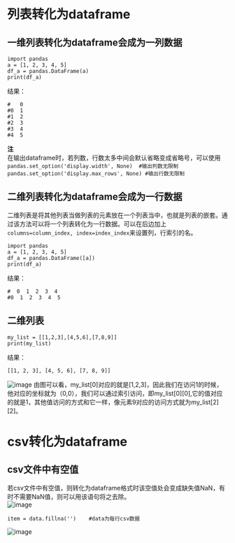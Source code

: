 # 列表转化为dataframe
## 一维列表转化为dataframe会成为一列数据
```
import pandas
a = [1, 2, 3, 4, 5]
df_a = pandas.DataFrame(a)
print(df_a)
```
结果：
```
#   0
#0  1
#1  2
#2  3
#3  4
#4  5
```
**注**  
在输出dataframe时，若列数，行数太多中间会默认省略变成省略号，可以使用`pandas.set_option('display.width', None)  #输出列数无限制  pandas.set_option('display.max_rows', None) #输出行数无限制  `

## 二维列表转化为dataframe会成为一行数据
二维列表是将其他列表当做列表的元素放在一个列表当中，也就是列表的嵌套。通过该方法可以将一个列表转化为一行数据。可以在后边加上`columns=column_index, index=index_index`来设置列，行索引的名。
```
import pandas
a = [1, 2, 3, 4, 5]
df_a = pandas.DataFrame([a])
print(df_a)
```
结果：
```
#  0  1  2  3  4
#0  1  2  3  4  5
```

##  二维列表
```
my_list = [[1,2,3],[4,5,6],[7,8,9]]
print(my_list)
```
结果：
```
[[1, 2, 3], [4, 5, 6], [7, 8, 9]]
```
![image](https://user-images.githubusercontent.com/96570699/155255688-c45c2362-dccd-4696-9dcb-88beff8dc8a6.png)
由图可以看，my_list[0]对应的就是[1,2,3]，因此我们在访问1的时候，他对应的坐标就为（0,0），我们可以通过索引访问，即my_list[0][0],它的值对应的就是1，其他值访问的方式和它一样，像元素9对应的访问方式就为my_list[2][2]。

# csv转化为dataframe
## csv文件中有空值
若csv文件中有空值，则转化为dataframe格式时该空值处会变成缺失值NaN，有时不需要NaN值，则可以用该语句将之去除。  
![image](https://user-images.githubusercontent.com/96570699/175261178-ce174723-c4df-45d4-9492-70953bd18e92.png)  
```
item = data.fillna('')    #data为每行csv数据
```
![image](https://user-images.githubusercontent.com/96570699/175261402-352da6b2-d1d3-4c3a-bfe0-6c8e0e634b0c.png)
